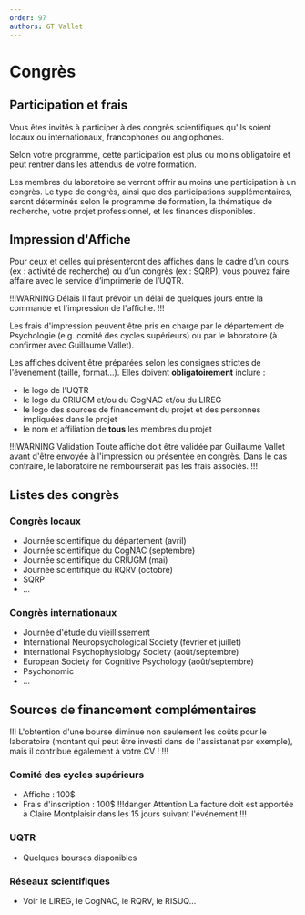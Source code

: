 ```yaml
---
order: 97
authors: GT Vallet
---
```


# Congrès

## Participation et frais
Vous êtes invités à participer à des congrès scientifiques qu'ils soient locaux ou internationaux, francophones ou anglophones.

Selon votre programme, cette participation est plus ou moins obligatoire et peut rentrer dans les attendus de votre formation. 

Les membres du laboratoire se verront offrir au moins une participation à un congrès. 
Le type de congrès, ainsi que des participations supplémentaires, seront déterminés selon le programme de formation, la thématique de recherche, votre projet professionnel, et les finances disponibles.


## Impression d'Affiche
Pour ceux et celles qui présenteront des affiches dans le cadre d’un cours (ex : activité de recherche) ou d’un congrès (ex : SQRP), vous pouvez faire affaire avec le service d’imprimerie de l’UQTR.

!!!WARNING Délais
Il faut prévoir un délai de quelques jours entre la commande et l'impression de l'affiche.
!!!

Les frais d'impression peuvent être pris en charge par le département de Psychologie (e.g. comité des cycles supérieurs) ou par le laboratoire (à confirmer avec Guillaume Vallet).

Les affiches doivent être préparées selon les consignes strictes de l'événement (taille, format...).
Elles doivent **obligatoirement** inclure :

- le logo de l'UQTR 
- le logo du CRIUGM et/ou du CogNAC et/ou du LIREG
- le logo des sources de financement du projet et des personnes impliquées dans le projet
- le nom et affiliation de **tous** les membres du projet

!!!WARNING Validation
Toute affiche doit être validée par Guillaume Vallet avant d'être envoyée à l'impression ou présentée en congrès. Dans le cas contraire, le laboratoire ne rembourserait pas les frais associés.
!!!


## Listes des congrès

### Congrès locaux
- Journée scientifique du département (avril)
- Journée scientifique du CogNAC (septembre)
- Journée scientifique du CRIUGM (mai)
- Journée scientifique du RQRV (octobre)
- SQRP
- ...

### Congrès internationaux
- Journée d'étude du vieillissement
- International Neuropsychological Society (février et juillet)
- International Psychophysiology Society (août/septembre)
- European Society for Cognitive Psychology (août/septembre)
- Psychonomic
- ...


## Sources de financement complémentaires
!!!
L'obtention d'une bourse diminue non seulement les coûts pour le laboratoire (montant qui peut être investi dans de l'assistanat par exemple), mais il contribue également à votre CV !
!!!

###  Comité des cycles supérieurs
- Affiche : 100$ 
- Frais d'inscription : 100$
!!!danger Attention
La facture doit est apportée à Claire Montplaisir dans les 15 jours suivant l'événement
!!!

### UQTR
- Quelques bourses disponibles

### Réseaux scientifiques
- Voir le LIREG, le CogNAC, le RQRV, le RISUQ...


